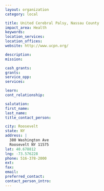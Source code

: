 ```yaml
---
layout: organization
category: local

title: United Cerebral Palsy, Nassau County
impact_area: Health
keywords: 
location_services: 
location_offices: 
website: http://www.ucpn.org/

description: 
mission: 

cash_grants: 
grants: 
service_opp: 
services: 

learn: 
cont_relationship: 

salutation: 
first_name: 
last_name: 
title_contact_person: 

city: Roosevelt
state: NY
address: |
  380 Washington Ave  
  Roosevelt NY 11575
lat: 40.678812
lng: -73.576228
phone: 516-378-2000
ext: 
fax: 
email: 
preferred_contact: 
contact_person_intro: 
---
```


